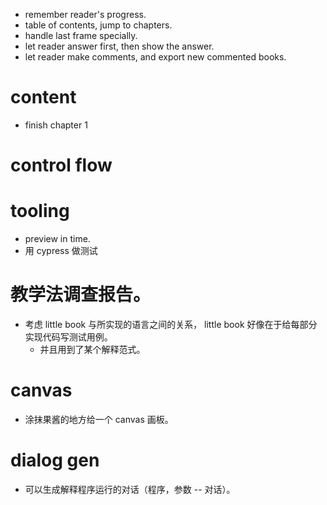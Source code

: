 - remember reader's progress.
- table of contents, jump to chapters.
- handle last frame specially.
- let reader answer first, then show the answer.
- let reader make comments, and export new commented books.

# content

- finish chapter 1

# control flow

# tooling

- preview in time.
- 用 cypress 做测试

# 教学法调查报告。

- 考虑 little book 与所实现的语言之间的关系，
  little book 好像在于给每部分实现代码写测试用例。
  - 并且用到了某个解释范式。

# canvas

- 涂抹果酱的地方给一个 canvas 画板。

# dialog gen

- 可以生成解释程序运行的对话（程序，参数 -- 对话）。
